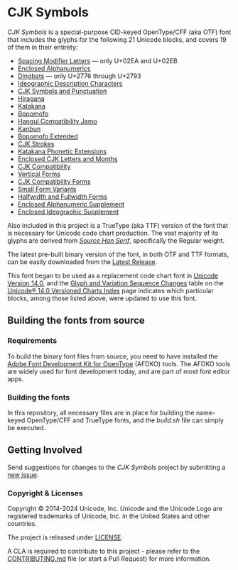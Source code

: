 # CJK Symbols

*CJK Symbols* is a special-purpose CID-keyed OpenType/CFF (aka OTF) font that includes the glyphs for the following 21 Unicode blocks, and covers 19 of them in their entirety:

* [Spacing Modifier Letters](https://www.unicode.org/charts/PDF/U02B0.pdf) &mdash; only U+02EA and U+02EB
* [Enclosed Alphanumerics](https://unicode.org/charts/PDF/U2460.pdf)
* [Dingbats](https://unicode.org/charts/PDF/U2700.pdf) &mdash; only U+2776 through U+2793
* [Ideographic Description Characters](https://unicode.org/charts/PDF/U2FF0.pdf)
* [CJK Symbols and Punctuation](https://unicode.org/charts/PDF/U3000.pdf)
* [Hiragana](https://unicode.org/charts/PDF/U3040.pdf)
* [Katakana](https://unicode.org/charts/PDF/U30A0.pdf)
* [Bopomofo](https://unicode.org/charts/PDF/U3100.pdf)
* [Hangul Compatibility Jamo](https://unicode.org/charts/PDF/U3130.pdf)
* [Kanbun](https://unicode.org/charts/PDF/U3190.pdf)
* [Bopomofo Extended](https://unicode.org/charts/PDF/U31A0.pdf)
* [CJK Strokes](https://unicode.org/charts/PDF/U31C0.pdf)
* [Katakana Phonetic Extensions](https://unicode.org/charts/PDF/U31F0.pdf)
* [Enclosed CJK Letters and Months](https://unicode.org/charts/PDF/U3200.pdf)
* [CJK Compatibility](https://unicode.org/charts/PDF/U3300.pdf)
* [Vertical Forms](https://unicode.org/charts/PDF/UFE10.pdf)
* [CJK Compatibility Forms](https://unicode.org/charts/PDF/UFE30.pdf)
* [Small Form Variants](https://unicode.org/charts/PDF/UFE50.pdf)
* [Halfwidth and Fullwidth Forms](https://unicode.org/charts/PDF/UFF00.pdf)
* [Enclosed Alphanumeric Supplement](https://unicode.org/charts/PDF/U1F100.pdf)
* [Enclosed Ideographic Supplement](https://unicode.org/charts/PDF/U1F200.pdf)

Also included in this project is a TrueType (aka TTF) version of the font that is necessary for Unicode code chart production. The vast majority of its glyphs are derived from [*Source Han Serif*](https://github.com/adobe-fonts/source-han-serif/), specifically the Regular weight.

The latest pre-built binary version of the font, in both OTF and TTF formats, can be easily downloaded from the [Latest Release](https://github.com/unicode-org/cjk-symbols/releases/latest/).

This font began to be used as a replacement code chart font in [Unicode Version 14.0](https://www.unicode.org/versions/Unicode14.0.0/), and the [Glyph and Variation Sequence Changes](https://www.unicode.org/charts/PDF/Unicode-14.0/#GlyphChanges) table on the [Unicode® 14.0 Versioned Charts Index](https://www.unicode.org/charts/PDF/Unicode-14.0/) page indicates which particular blocks, among those listed above, were updated to use this font.

## Building the fonts from source

### Requirements

To build the binary font files from source, you need to have installed the [Adobe Font Development Kit for OpenType](https://github.com/adobe-type-tools/afdko/) (AFDKO) tools. The AFDKO tools are widely used for font development today, and are part of most font editor apps.

### Building the fonts

In this repository, all necessary files are in place for building the name-keyed OpenType/CFF and TrueType fonts, and the *build.sh* file can simply be executed.

## Getting Involved

Send suggestions for changes to the *CJK Symbols* project by submitting a [new issue](https://github.com/unicode-org/cjk-symbols/issues/new).

### Copyright & Licenses

Copyright © 2014-2024 Unicode, Inc. Unicode and the Unicode Logo are registered trademarks of Unicode, Inc. in the United States and other countries.

The project is released under [LICENSE](./LICENSE).

A CLA is required to contribute to this project - please refer to the [CONTRIBUTING.md](https://github.com/unicode-org/.github/blob/main/.github/CONTRIBUTING.md) file (or start a Pull Request) for more information.
